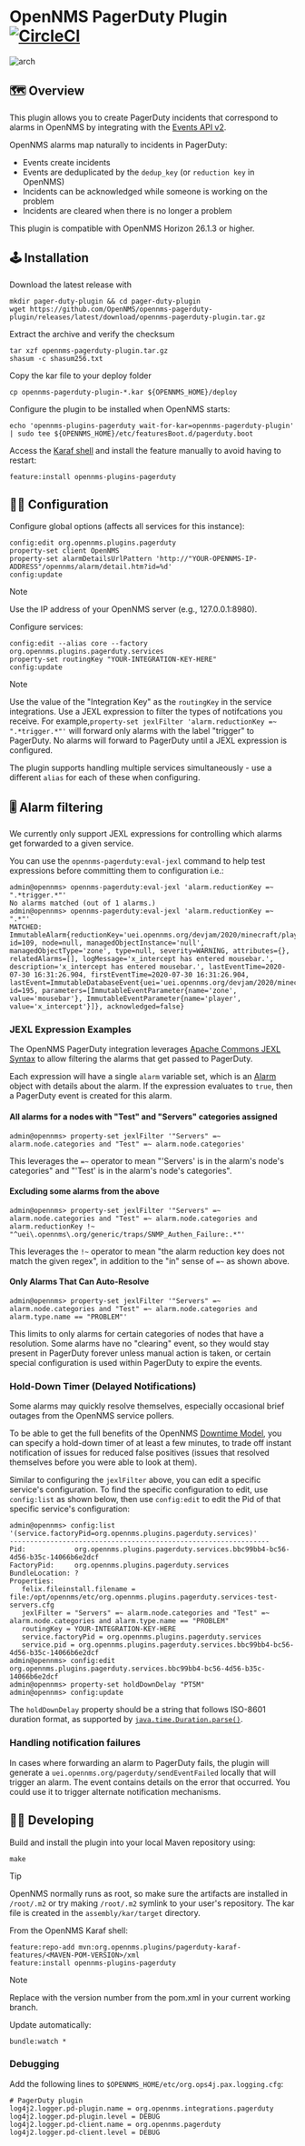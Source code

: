 # OpenNMS PagerDuty Plugin [![CircleCI](https://circleci.com/gh/OpenNMS/opennms-pagerduty-plugin.svg?style=svg)](https://circleci.com/gh/OpenNMS/opennms-pagerduty-plugin)


![arch](assets/pd-alerts.png "PagerDuty Integration")

## 🗺️ Overview

This plugin allows you to create PagerDuty incidents that correspond to alarms in OpenNMS by integrating with the [Events API v2](https://developer.pagerduty.com/docs/events-api-v2/overview/).

OpenNMS alarms map naturally to incidents in PagerDuty:
* Events create incidents
* Events are deduplicated by the `dedup_key` (or `reduction key` in OpenNMS)
* Incidents can be acknowledged while someone is working on the problem
* Incidents are cleared when there is no longer a problem

This plugin is compatible with OpenNMS Horizon 26.1.3 or higher.

## 🕹️ Installation

Download the latest release with
```shell
mkdir pager-duty-plugin && cd pager-duty-plugin
wget https://github.com/OpenNMS/opennms-pagerduty-plugin/releases/latest/download/opennms-pagerduty-plugin.tar.gz
```

Extract the archive and verify the checksum
```shell
tar xzf opennms-pagerduty-plugin.tar.gz
shasum -c shasum256.txt
```

Copy the kar file to your deploy folder
```shell
cp opennms-pagerduty-plugin-*.kar ${OPENNMS_HOME}/deploy
```

Configure the plugin to be installed when OpenNMS starts:
```shell
echo 'opennms-plugins-pagerduty wait-for-kar=opennms-pagerduty-plugin' | sudo tee ${OPENNMS_HOME}/etc/featuresBoot.d/pagerduty.boot
```

Access the [Karaf shell](https://opennms.discourse.group/t/karaf-cli-cheat-sheet/149) and install the feature manually to avoid having to restart:
```shell
feature:install opennms-plugins-pagerduty
``` 

## 👩‍🔧 Configuration

Configure global options (affects all services for this instance):
```shell
config:edit org.opennms.plugins.pagerduty
property-set client OpenNMS
property-set alarmDetailsUrlPattern 'http://"YOUR-OPENNMS-IP-ADDRESS"/opennms/alarm/detail.htm?id=%d'
config:update
```

> [!NOTE]
> Use the IP address of your OpenNMS server (e.g., 127.0.0.1:8980).

Configure services:
```shell
config:edit --alias core --factory org.opennms.plugins.pagerduty.services
property-set routingKey "YOUR-INTEGRATION-KEY-HERE"
config:update
```

> [!NOTE]
> Use the value of the "Integration Key" as the `routingKey` in the service integrations. Use a JEXL expression to filter the types of notifcations you receive. For example,`property-set jexlFilter 'alarm.reductionKey =~ ".*trigger.*"'` will forward only alarms with the label "trigger" to PagerDuty. No alarms will forward to PagerDuty until a JEXL expression is configured.   

The plugin supports handling multiple services simultaneously - use a different `alias` for each of these when configuring.

## 🎚️ Alarm filtering

We currently only support JEXL expressions for controlling which alarms get forwarded to a given service.

You can use the `opennms-pagerduty:eval-jexl` command to help test expressions before committing them to configuration i.e.:
```shell
admin@opennms> opennms-pagerduty:eval-jexl 'alarm.reductionKey =~ ".*trigger.*"'
No alarms matched (out of 1 alarms.)
admin@opennms> opennms-pagerduty:eval-jexl 'alarm.reductionKey =~ ".*"'
MATCHED: ImmutableAlarm{reductionKey='uei.opennms.org/devjam/2020/minecraft/playerEnteredZone:mousebar:x_intercept', id=109, node=null, managedObjectInstance='null', managedObjectType='zone', type=null, severity=WARNING, attributes={}, relatedAlarms=[], logMessage='x_intercept has entered mousebar.', description='x_intercept has entered mousebar.', lastEventTime=2020-07-30 16:31:26.904, firstEventTime=2020-07-30 16:31:26.904, lastEvent=ImmutableDatabaseEvent{uei='uei.opennms.org/devjam/2020/minecraft/playerEnteredZone', id=195, parameters=[ImmutableEventParameter{name='zone', value='mousebar'}, ImmutableEventParameter{name='player', value='x_intercept'}]}, acknowledged=false}
```

### JEXL Expression Examples

The OpenNMS PagerDuty integration leverages [Apache Commons JEXL Syntax](https://commons.apache.org/proper/commons-jexl/reference/syntax.html) to allow filtering the alarms that get passed to PagerDuty.

Each expression will have a single `alarm` variable set, which is an [Alarm](https://github.com/OpenNMS/opennms-integration-api/blob/master/api/src/main/java/org/opennms/integration/api/v1/model/Alarm.java) object with details about the alarm. If the expression evaluates to `true`, then a PagerDuty event is created for this alarm.

#### All alarms for a nodes with "Test" and "Servers" categories assigned

```shell
admin@opennms> property-set jexlFilter '"Servers" =~ alarm.node.categories and "Test" =~ alarm.node.categories'
```

This leverages the `=~` operator to mean "'Servers' is in the alarm's node's categories" and "'Test' is in the alarm's node's categories".

#### Excluding some alarms from the above

```shell
admin@opennms> property-set jexlFilter '"Servers" =~ alarm.node.categories and "Test" =~ alarm.node.categories and alarm.reductionKey !~ "^uei\.opennms\.org/generic/traps/SNMP_Authen_Failure:.*"'
```

This leverages the `!~` operator to mean "the alarm reduction key does not match the given regex", in addition to the "in" sense of `=~` as shown above.

#### Only Alarms That Can Auto-Resolve

```shell
admin@opennms> property-set jexlFilter '"Servers" =~ alarm.node.categories and "Test" =~ alarm.node.categories and alarm.type.name == "PROBLEM"'
```

This limits to only alarms for certain categories of nodes that have a resolution. Some alarms have no "clearing" event, so they would stay present in PagerDuty forever unless manual action is taken, or certain special configuration is used within PagerDuty to expire the events.

### Hold-Down Timer (Delayed Notifications)

Some alarms may quickly resolve themselves, especially occasional brief outages from the OpenNMS service pollers.

To be able to get the full benefits of the OpenNMS [Downtime Model](https://docs.opennms.org/opennms/releases/latest/guide-admin/guide-admin.html#ga-service-assurance-downtime-model),
you can specify a hold-down timer of at least a few minutes, to trade off instant notification of issues for
reduced false positives (issues that resolved themselves before you were able to look at them).

Similar to configuring the `jexlFilter` above, you can edit a specific service's configuration. To find
the specific configuration to edit, use `config:list` as shown below, then use `config:edit` to edit the Pid of that specific
service's configuration:

```shell
admin@opennms> config:list '(service.factoryPid=org.opennms.plugins.pagerduty.services)'
----------------------------------------------------------------
Pid:            org.opennms.plugins.pagerduty.services.bbc99bb4-bc56-4d56-b35c-14066b6e2dcf
FactoryPid:     org.opennms.plugins.pagerduty.services
BundleLocation: ?
Properties:
   felix.fileinstall.filename = file:/opt/opennms/etc/org.opennms.plugins.pagerduty.services-test-servers.cfg
   jexlFilter = "Servers" =~ alarm.node.categories and "Test" =~ alarm.node.categories and alarm.type.name == "PROBLEM"
   routingKey = YOUR-INTEGRATION-KEY-HERE
   service.factoryPid = org.opennms.plugins.pagerduty.services
   service.pid = org.opennms.plugins.pagerduty.services.bbc99bb4-bc56-4d56-b35c-14066b6e2dcf
admin@opennms> config:edit org.opennms.plugins.pagerduty.services.bbc99bb4-bc56-4d56-b35c-14066b6e2dcf
admin@opennms> property-set holdDownDelay "PT5M"
admin@opennms> config:update
```

The `holdDownDelay` property should be a string that follows ISO-8601 duration format, as supported
by [`java.time.Duration.parse()`](https://docs.oracle.com/javase/8/docs/api/java/time/Duration.html#parse-java.lang.CharSequence-).

### Handling notification failures

In cases where forwarding an alarm to PagerDuty fails, the plugin will generate a `uei.opennms.org/pagerduty/sendEventFailed` locally that will trigger an alarm.
The event contains details on the error that occurred. You could use it to trigger alternate notification mechanisms.

## 👩‍🔬 Developing

Build and install the plugin into your local Maven repository using:
```shell
make
```
> [!TIP]
> OpenNMS normally runs as root, so make sure the artifacts are installed in `/root/.m2` or try making `/root/.m2` symlink to your user's repository.
> The kar file is created in the `assembly/kar/target` directory.

From the OpenNMS Karaf shell:
```shell
feature:repo-add mvn:org.opennms.plugins/pagerduty-karaf-features/<MAVEN-POM-VERSION>/xml
feature:install opennms-plugins-pagerduty
```
> [!NOTE]
> Replace <MAVEN-POM-VERSION> with the version number from the pom.xml in your current working branch.

Update automatically:
```shell
bundle:watch *
```

### Debugging

Add the following lines to `$OPENNMS_HOME/etc/org.ops4j.pax.logging.cfg`:
```shell
# PagerDuty plugin
log4j2.logger.pd-plugin.name = org.opennms.integrations.pagerduty
log4j2.logger.pd-plugin.level = DEBUG
log4j2.logger.pd-client.name = org.opennms.pagerduty
log4j2.logger.pd-client.level = DEBUG
```
